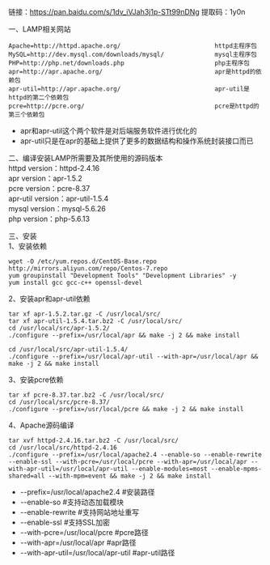 链接：https://pan.baidu.com/s/1dv_iVJah3j1p-STt99nDNg 提取码：1y0n  

一、LAMP相关网站  
```
Apache=http://httpd.apache.org/                          httpd主程序包
MySQL=http://dev.mysql.com/downloads/mysql/              mysql主程序包
PHP=http://php.net/downloads.php                         php主程序包
apr=http://apr.apache.org/                               apr是httpd的依赖包
apr-util=http://apr.apache.org/                          apr-util是httpd的第二个依赖包
pcre=http://pcre.org/                                    pcre是httpd的第三个依赖包 
```  
- apr和apr-util这个两个软件是对后端服务软件进行优化的  
- apr-util只是在apr的基础上提供了更多的数据结构和操作系统封装接口而已  

二、编译安装LAMP所需要及其所使用的源码版本  
httpd version：httpd-2.4.16  
apr version：apr-1.5.2  
pcre version：pcre-8.37  
apr-util version：apr-util-1.5.4  
mysql version：mysql-5.6.26  
php version：php-5.6.13  

三、安装  
1、安装依赖  
```
wget -O /etc/yum.repos.d/CentOS-Base.repo http://mirrors.aliyun.com/repo/Centos-7.repo
yum groupinstall "Development Tools" "Development Libraries" -y
yum install gcc gcc-c++ openssl-devel
```  

2、安装apr和apr-util依赖  
```
tar xf apr-1.5.2.tar.gz -C /usr/local/src/
tar xf apr-util-1.5.4.tar.bz2 -C /usr/local/src/
cd /usr/local/src/apr-1.5.2/
./configure --prefix=/usr/local/apr && make -j 2 && make install

cd /usr/local/src/apr-util-1.5.4/
./configure --prefix=/usr/local/apr-util --with-apr=/usr/local/apr && make -j 2 && make install
```  

3、安装pcre依赖  
```
tar xf pcre-8.37.tar.bz2 -C /usr/local/src/
cd /usr/local/src/pcre-8.37/
./configure --prefix=/usr/local/pcre && make -j 2 && make install
```  

4、Apache源码编译  
```
tar xvf httpd-2.4.16.tar.bz2 -C /usr/local/src/
cd /usr/local/src/httpd-2.4.16
./configure --prefix=/usr/local/apache2.4 --enable-so --enable-rewrite --enable-ssl --with-pcre=/usr/local/pcre --with-apr=/usr/local/apr --with-apr-util=/usr/local/apr-util --enable-modules=most --enable-mpms-shared=all --with-mpm=event && make -j 2 && make install
```  
- --prefix=/usr/local/apache2.4 #安装路径  
- --enable-so #支持动态加载模块  
- --enable-rewrite #支持网站地址重写  
- --enable-ssl #支持SSL加密  
- --with-pcre=/usr/local/pcre #pcre路径  
- --with-apr=/usr/local/apr #apr路径  
- --with-apr-util=/usr/local/apr-util #apr-util路径  












